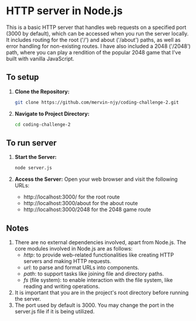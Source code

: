 # HTTP server in Node.js

This is a basic HTTP server that handles web requests on a specified port (3000 by default), which can be accessed when you run the server locally. It includes routing for the root ('/') and about ('/about') paths, as well as error handling for non-existing routes. I have also included a 2048 ('/2048') path, where you can play a rendition of the popular 2048 game that I've built with vanilla JavaScript.

## To setup

1. **Clone the Repository:**

   ```bash
   git clone https://github.com/mervin-njy/coding-challenge-2.git
   ```

2. **Navigate to Project Directory:**

   ```bash
   cd coding-challenge-2
   ```

## To run server

1. **Start the Server:**

   ```bash
   node server.js
   ```

2. **Access the Server:**
   Open your web browser and visit the following URLs:
   - http://localhost:3000/ for the root route
   - http://localhost:3000/about for the about route
   - http://localhost:3000/2048 for the 2048 game route

## Notes

1. There are no external dependencies involved, apart from Node.js. The core modules involved in Node.js are as follows:
   - _http_: to provide web-related functionalities like creating HTTP servers and making HTTP requests.
   - _url_: to parse and format URLs into components.
   - _path_: to support tasks like joining file and directory paths.
   - _fs_ (file system): to enable interaction with the file system, like reading and writing operations.
2. It is important that you are in the project's root directory before running the server.
3. The port used by default is 3000. You may change the port in the server.js file if it is being utilized.
